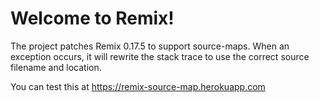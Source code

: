 # Welcome to Remix!

The project patches Remix 0.17.5 to support source-maps. When an
exception occurs, it will rewrite the stack trace to use the correct
source filename and location.

You can test this at https://remix-source-map.herokuapp.com
